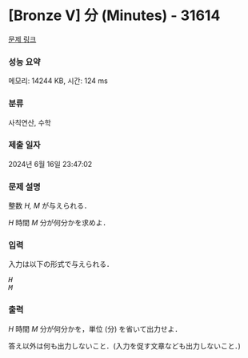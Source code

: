 # [Bronze V] 分 (Minutes) - 31614 

[문제 링크](https://www.acmicpc.net/problem/31614) 

### 성능 요약

메모리: 14244 KB, 시간: 124 ms

### 분류

사칙연산, 수학

### 제출 일자

2024년 6월 16일 23:47:02

### 문제 설명

<p>整数 <var>H, M</var> が与えられる．</p>

<p><var>H</var> 時間 <var>M</var> 分が何分かを求めよ．</p>

### 입력 

 <p>入力は以下の形式で与えられる．</p>

<pre><var>H</var>
<var>M</var></pre>

### 출력 

 <p><var>H</var> 時間 <var>M</var> 分が何分かを，単位 (分) を省いて出力せよ．</p>

<p>答え以外は何も出力しないこと．(入力を促す文章なども出力しないこと．)</p>

